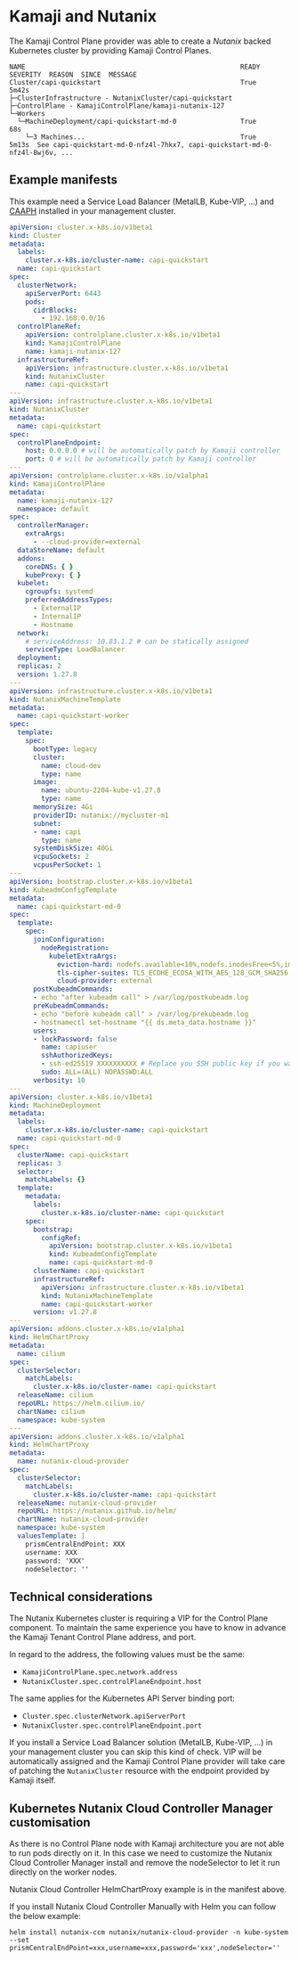 # Kamaji and Nutanix

The Kamaji Control Plane provider was able to create a _Nutanix_ backed Kubernetes cluster by providing Kamaji Control Planes.

```
NAME                                                      READY  SEVERITY  REASON  SINCE  MESSAGE
Cluster/capi-quickstart                                   True                     5m42s
├─ClusterInfrastructure - NutanixCluster/capi-quickstart
├─ControlPlane - KamajiControlPlane/kamaji-nutanix-127
└─Workers
  └─MachineDeployment/capi-quickstart-md-0                True                     68s
    └─3 Machines...                                       True                     5m13s  See capi-quickstart-md-0-nfz4l-7hkx7, capi-quickstart-md-0-nfz4l-8wj6v, ...
```

## Example manifests

This example need a Service Load Balancer (MetalLB, Kube-VIP, ...) and [CAAPH](https://github.com/kubernetes-sigs/cluster-api-addon-provider-helm) installed in your management cluster.

```yaml
apiVersion: cluster.x-k8s.io/v1beta1
kind: Cluster
metadata:
  labels:
    cluster.x-k8s.io/cluster-name: capi-quickstart
  name: capi-quickstart
spec:
  clusterNetwork:
    apiServerPort: 6443
    pods:
      cidrBlocks:
        - 192.168.0.0/16
  controlPlaneRef:
    apiVersion: controlplane.cluster.x-k8s.io/v1beta1
    kind: KamajiControlPlane
    name: kamaji-nutanix-127
  infrastructureRef:
    apiVersion: infrastructure.cluster.x-k8s.io/v1beta1
    kind: NutanixCluster
    name: capi-quickstart
---
apiVersion: infrastructure.cluster.x-k8s.io/v1beta1
kind: NutanixCluster
metadata:
  name: capi-quickstart
spec:
  controlPlaneEndpoint:
    host: 0.0.0.0 # will be automatically patch by Kamaji controller
    port: 0 # will be automatically patch by Kamaji controller
---
apiVersion: controlplane.cluster.x-k8s.io/v1alpha1
kind: KamajiControlPlane
metadata:
  name: kamaji-nutanix-127
  namespace: default
spec:
  controllerManager:
    extraArgs:
      - --cloud-provider=external
  dataStoreName: default
  addons:
    coreDNS: { }
    kubeProxy: { }
  kubelet:
    cgroupfs: systemd
    preferredAddressTypes:
      - ExternalIP
      - InternalIP
      - Hostname
  network:
    # serviceAddress: 10.83.1.2 # can be statically assigned
    serviceType: LoadBalancer
  deployment:
  replicas: 2
  version: 1.27.8
---
apiVersion: infrastructure.cluster.x-k8s.io/v1beta1
kind: NutanixMachineTemplate
metadata:
  name: capi-quickstart-worker
spec:
  template:
    spec:
      bootType: legacy
      cluster:
        name: cloud-dev
        type: name
      image:
        name: ubuntu-2204-kube-v1.27.8
        type: name
      memorySize: 4Gi
      providerID: nutanix://mycluster-m1
      subnet:
      - name: capi
        type: name
      systemDiskSize: 40Gi
      vcpuSockets: 2
      vcpusPerSocket: 1
---
apiVersion: bootstrap.cluster.x-k8s.io/v1beta1
kind: KubeadmConfigTemplate
metadata:
  name: capi-quickstart-md-0
spec:
  template:
    spec:
      joinConfiguration:
        nodeRegistration:
          kubeletExtraArgs:
            eviction-hard: nodefs.available<10%,nodefs.inodesFree<5%,imagefs.available<15%,memory.available<100Mi,imagefs.inodesFree<10%
            tls-cipher-suites: TLS_ECDHE_ECDSA_WITH_AES_128_GCM_SHA256,TLS_ECDHE_RSA_WITH_AES_128_GCM_SHA256,TLS_ECDHE_ECDSA_WITH_AES_256_GCM_SHA384,TLS_ECDHE_RSA_WITH_AES_256_GCM_SHA384,TLS_ECDHE_ECDSA_WITH_CHACHA20_POLY1305_SHA256,TLS_ECDHE_RSA_WITH_CHACHA20_POLY1305_SHA256
            cloud-provider: external
      postKubeadmCommands:
      - echo "after kubeadm call" > /var/log/postkubeadm.log
      preKubeadmCommands:
      - echo "before kubeadm call" > /var/log/prekubeadm.log
      - hostnamectl set-hostname "{{ ds.meta_data.hostname }}"
      users:
      - lockPassword: false
        name: capiuser
        sshAuthorizedKeys:
        - ssh-ed25519 XXXXXXXXXX # Replace you SSH public key if you want direct access to worker nodes
        sudo: ALL=(ALL) NOPASSWD:ALL
      verbosity: 10
---
apiVersion: cluster.x-k8s.io/v1beta1
kind: MachineDeployment
metadata:
  labels:
    cluster.x-k8s.io/cluster-name: capi-quickstart
  name: capi-quickstart-md-0
spec:
  clusterName: capi-quickstart
  replicas: 3
  selector:
    matchLabels: {}
  template:
    metadata:
      labels:
        cluster.x-k8s.io/cluster-name: capi-quickstart
    spec:
      bootstrap:
        configRef:
          apiVersion: bootstrap.cluster.x-k8s.io/v1beta1
          kind: KubeadmConfigTemplate
          name: capi-quickstart-md-0
      clusterName: capi-quickstart
      infrastructureRef:
        apiVersion: infrastructure.cluster.x-k8s.io/v1beta1
        kind: NutanixMachineTemplate
        name: capi-quickstart-worker
      version: v1.27.8
---
apiVersion: addons.cluster.x-k8s.io/v1alpha1
kind: HelmChartProxy
metadata:
  name: cilium
spec:
  clusterSelector:
    matchLabels:
      cluster.x-k8s.io/cluster-name: capi-quickstart
  releaseName: cilium
  repoURL: https://helm.cilium.io/
  chartName: cilium
  namespace: kube-system
---
apiVersion: addons.cluster.x-k8s.io/v1alpha1
kind: HelmChartProxy
metadata:
  name: nutanix-cloud-provider
spec:
  clusterSelector:
    matchLabels:
      cluster.x-k8s.io/cluster-name: capi-quickstart
  releaseName: nutanix-cloud-provider
  repoURL: https://nutanix.github.io/helm/
  chartName: nutanix-cloud-provider
  namespace: kube-system
  valuesTemplate: |
    prismCentralEndPoint: XXX
    username: XXX
    password: 'XXX'
    nodeSelector: ''
```

## Technical considerations

The Nutanix Kubernetes cluster is requiring a VIP for the Control Plane component.
To maintain the same experience you have to know in advance the Kamaji Tenant Control Plane address, and port.

In regard to the address, the following values must be the same:

- `KamajiControlPlane.spec.network.address`
- `NutanixCluster.spec.controlPlaneEndpoint.host`

The same applies for the Kubernetes API Server binding port:

- `Cluster.spec.clusterNetwork.apiServerPort`
- `NutanixCluster.spec.controlPlaneEndpoint.port`

If you install a Service Load Balancer solution (MetalLB, Kube-VIP, ...) in your management cluster you can skip this kind of check.
VIP will be automatically assigned and the Kamaji Control Plane provider will take care of patching the `NutanixCluster` resource with the endpoint provided by Kamaji itself.

## Kubernetes Nutanix Cloud Controller Manager customisation

As there is no Control Plane node with Kamaji architecture you are not able to run pods directly on it. In this case we need to customize the Nutanix Cloud Controller Manager install and remove the nodeSelector to let it run directly on the worker nodes.

Nutanix Cloud Controller HelmChartProxy example is in the manifest above.

If you install Nutanix Cloud Controller Manually with Helm you can follow the below example:

```shell
helm install nutanix-ccm nutanix/nutanix-cloud-provider -n kube-system --set prismCentralEndPoint=xxx,username=xxx,password='xxx',nodeSelector=''
```
